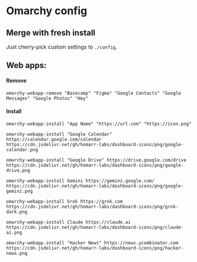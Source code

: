 # Omarchy config

## Merge with fresh install

Just cherry-pick custom settings to `./config`.

## Web apps:

#### Remove

```
omarchy-webapp-remove "Basecamp" "Figma" "Google Contacts" "Google Messages" "Google Photos" "Hey"
```

#### Install
```
omarchy-webapp-install "App Name" "https://url.com" "https://icon.png"
```

```
omarchy-webapp-install "Google Calendar" https://calendar.google.com/calendar https://cdn.jsdelivr.net/gh/homarr-labs/dashboard-icons/png/google-calendar.png
```

```
omarchy-webapp-install "Google Drive" https://drive.google.com/drive https://cdn.jsdelivr.net/gh/homarr-labs/dashboard-icons/png/google-drive.png
```

```
omarchy-webapp-install Gemini https://gemini.google.com/ https://cdn.jsdelivr.net/gh/homarr-labs/dashboard-icons/png/google-gemini.png
```

```
omarchy-webapp-install Grok https://grok.com https://cdn.jsdelivr.net/gh/homarr-labs/dashboard-icons/png/grok-dark.png
```

```
omarchy-webapp-install Claude https://claude.ai https://cdn.jsdelivr.net/gh/homarr-labs/dashboard-icons/png/claude-ai.png
```

```
omarchy-webapp-install "Hacker News" https://news.ycombinator.com https://cdn.jsdelivr.net/gh/homarr-labs/dashboard-icons/png/hacker-news.png
```
